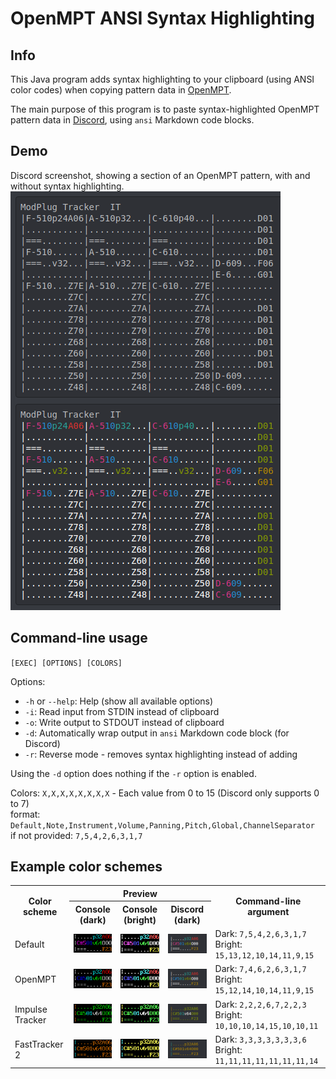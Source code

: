 # OpenMPT ANSI Syntax Highlighting

## Info

This Java program adds syntax highlighting to your clipboard (using ANSI color codes) when copying pattern data in [OpenMPT](https://openmpt.org).

The main purpose of this program is to paste syntax-highlighted OpenMPT pattern data in [Discord](https://discord.com), using `ansi` Markdown code blocks.

## Demo

Discord screenshot, showing a section of an OpenMPT pattern, with and without syntax highlighting.
![Screenshot](ASSETS/DEMO.PNG)

## Command-line usage

`[EXEC] [OPTIONS] [COLORS]`

Options:
* `-h` or `--help`: Help (show all available options)
* `-i`: Read input from STDIN instead of clipboard
* `-o`: Write output to STDOUT instead of clipboard
* `-d`: Automatically wrap output in `ansi` Markdown code block (for Discord)
* `-r`: Reverse mode - removes syntax highlighting instead of adding

Using the `-d` option does nothing if the `-r` option is enabled.

Colors:
`X,X,X,X,X,X,X,X` - Each value from 0 to 15 (Discord only supports 0 to 7)\
format: `Default,Note,Instrument,Volume,Panning,Pitch,Global,ChannelSeparator`\
if not provided: `7,5,4,2,6,3,1,7`

## Example color schemes

<table>
    <tr>
        <th rowspan="2">Color scheme</th>
        <th colspan="3">Preview</th>
        <th rowspan="2">Command-line argument</th>
    </tr>
    <tr>
        <th>Console (dark)</th>
        <th>Console (bright)</th>
        <th>Discord (dark)</th>
    </tr>
    <tr>
        <td>Default</td>
        <td><img src="ASSETS/COLOR/DEF_0.PNG"/></td>
        <td><img src="ASSETS/COLOR/DEF_1.PNG"/></td>
        <td><img src="ASSETS/COLOR/DEF_DIS.PNG"/></td>
        <td>
            Dark: <code>7,5,4,2,6,3,1,7</code><br/>
            Bright: <code>15,13,12,10,14,11,9,15</code>
        </td>
    </tr>
    <tr>
        <td>OpenMPT</td>
        <td><img src="ASSETS/COLOR/MPT_0.PNG"/></td>
        <td><img src="ASSETS/COLOR/MPT_1.PNG"/></td>
        <td><img src="ASSETS/COLOR/MPT_DIS.PNG"/></td>
        <td>
            Dark: <code>7,4,6,2,6,3,1,7</code><br/>
            Bright: <code>15,12,14,10,14,11,9,15</code>
        </td>
    </tr>
    <tr>
        <td>Impulse Tracker</td>
        <td><img src="ASSETS/COLOR/IT_0.PNG"/></td>
        <td><img src="ASSETS/COLOR/IT_1.PNG"/></td>
        <td><img src="ASSETS/COLOR/IT_DIS.PNG"/></td>
        <td>
            Dark: <code>2,2,2,6,7,2,2,3</code><br/>
            Bright: <code>10,10,10,14,15,10,10,11</code>
        </td>
    </tr>
    <tr>
        <td>FastTracker 2</td>
        <td><img src="ASSETS/COLOR/FT2_0.PNG"/></td>
        <td><img src="ASSETS/COLOR/FT2_1.PNG"/></td>
        <td><img src="ASSETS/COLOR/FT2_DIS.PNG"/></td>
        <td>
            Dark: <code>3,3,3,3,3,3,3,6</code><br/>
            Bright: <code>11,11,11,11,11,11,11,14</code>
        </td>
    </tr>
</table>
